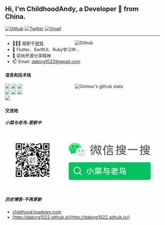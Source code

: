 ## Hi, I'm ChildhoodAndy, a Developer 🚀 from China.


[![Github](https://img.shields.io/badge/-Github-000?style=flat&logo=Github&logoColor=white)](https://github.com/dabing1022)
[![Twitter](https://img.shields.io/badge/Tweet--lightgrey?logo=twitter&style=social)](https://twitter.com/ChildhoodAndy)
[![Gmail](https://img.shields.io/badge/-Gmail-c14438?style=flat&logo=Gmail&logoColor=white)](mailto:dabing1022@gmail.com)

** **

<img width="55%" align="right" alt="Github" src="https://raw.githubusercontent.com/onimur/.github/master/.resources/git-header.svg" />

- 👨🏽‍💻 就职于[转转](https://www.zhuanzhuan.com/)
- 🌱 Flutter、SwiftUI、Ruby学习中...
- 💬 崇尚开源分享精神
- 📫 Email: dabing1022@gmail.com

#### 语言和技术栈


<p>
  <a href="https://github.com/onimur/handle-path-oz">
    <img width="55%" align="right" alt="Onimur's github stats" src="https://github-readme-stats.vercel.app/api?username=dabing1022&show_icons=true&hide_border=true&theme=merko" />
  </a>
  <!-- Your github readme stats
    You can use this api: https://github.com/anuraghazra/github-readme-stats
  -->
  
  <code><img width="10%" src="https://www.vectorlogo.zone/logos/swift/swift-ar21.svg"></code>
  <code><img width="10%" src="https://www.vectorlogo.zone/logos/python/python-ar21.svg"></code>
  <code><img width="10%" src="https://www.vectorlogo.zone/logos/ruby-lang/ruby-lang-ar21.svg"></code>
  <br />
  <code><img width="10%" src="https://www.vectorlogo.zone/logos/apple_objectivec/apple_objectivec-ar21.svg"></code>
  <code><img width="10%" src="https://www.vectorlogo.zone/logos/git-scm/git-scm-ar21.svg"></code>
  <code><img width="10%" src="https://www.vectorlogo.zone/logos/gnu_bash/gnu_bash-ar21.svg"></code>
  <br />
  <code><img width="10%" src="https://www.vectorlogo.zone/logos/dartlang/dartlang-ar21.svg"></code>
</p>


#### 交流地

##### 小菜与老鸟-更新中

![](https://github.com/dabing1022/dabing1022/raw/master/logo_wechat.png)

##### 历史博客-不再更新

- [childhood.logdown.com](childhood.logdown.com)
- [http://dabing1022.github.io](http://dabing1022.github.io/)